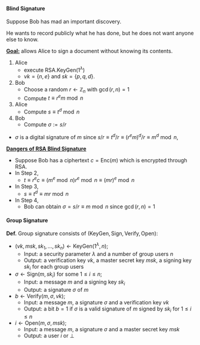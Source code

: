 #### Blind Signature

Suppose Bob has mad an important discovery.

He wants to record publicly what he has done, but he does not want anyone else to know.

**<u>Goal:</u>** allows Alice to sign a document without knowing its contents.

1. Alice
   * execute $\mathsf{RSA.KeyGen}(1^\lambda)$
   * $vk = \{n, e\}$ and $sk = \{p, q, d\}$.
2. Bob
   * Choose a random $r \gets \mathbb{Z}_{n}$ with $\gcd(r, n) = 1$
   * Compute $t \equiv r ^e m \bmod n$
3. Alice
   * Compute $s \equiv t^d \bmod n$
4. Bob
   * Compute $\sigma := s / r$

* $\sigma$ is a digital signature of $m$ since $s/r \equiv t^d / r \equiv (r^e m)^d /r \equiv m ^ d \bmod n$, 



<u>**Dangers of RSA Blind Signature**</u>

* Suppose Bob has a ciphertext $c = \mathsf{Enc}(m)$ which is encrypted through RSA.
* In Step 2,
  * $t \equiv r ^ e c \equiv (m ^ e \bmod n) r^e \bmod n \equiv (mr)^e \bmod n$
* In Step 3,
  * $s \equiv t^d \equiv mr \bmod n$
* In Step 4,
  * Bob can obtain $\sigma = s / r \equiv m \bmod n$ since $\gcd(r, n) = 1$ 



#### Group Signature

**Def.** Group signature consists of $(\mathsf{KeyGen, Sign, Verify, Open})$:

* $(vk, msk, sk_1, \ldots, sk_n) \gets \mathsf{KeyGen}(1^\lambda, n)$;
  * Input: a security parameter $\lambda$ and a number of group users $n$
  * Output: a verification key $vk$, a master secret key $msk$, a signing key $sk_i$ for each group users
* $\sigma \gets \mathsf{Sign}(m, sk_i)$ for some $1 \le i \le n$;
  * Input: a message $m$ and a signing key $sk_i$
  * Output: a signature $\sigma$ of $m$
* $b \gets \mathsf{Verify}(m, \sigma, vk)$;
  * Input: a message $m$, a signature $\sigma$ and a verification key $vk$
  * Output: a bit $b = 1$ if $\sigma$ is a valid signature of $m$ signed by $sk_i$ for $1 \le i \le n$
* $i \gets \mathsf{Open}(m, \sigma, msk)$;
  * Input: a message $m$, a signature $\sigma$ and a master secret key $msk$
  * Output: a user $i$ or $\perp$



